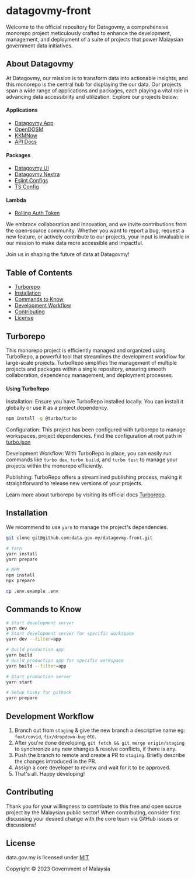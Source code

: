 # datagovmy-front

Welcome to the official repository for Datagovmy, a comprehensive monorepo project meticulously crafted to enhance the development, management, and deployment of a suite of projects that power Malaysian government data initiatives.

## About Datagovmy
At Datagovmy, our mission is to transform data into actionable insights, and this monorepo is the central hub for displaying the our data. Our projects span a wide range of applications and packages, each playing a vital role in advancing data accessibility and utilization. Explore our projects below:

#### Applications

- [Datagovmy App](apps/app)
- [OpenDOSM](apps/opendosm)
- [KKMNow](apps/kkmnow)
- [API Docs](apps/docs)

#### Packages

- [Datagovmy UI](packages/datagovmy-ui)
- [Datagovmy Nextra](packages/datagovmy-nextra)
- [Eslint Configs](packages/eslint-config-datagovmy)
- [TS Config](packages/tsconfig)

#### Lambda

- [Rolling Auth Token](lambda/roll_auth_token)

We embrace collaboration and innovation, and we invite contributions from the open-source community. Whether you want to report a bug, request a new feature, or actively contribute to our projects, your input is invaluable in our mission to make data more accessible and impactful.

Join us in shaping the future of data at Datagovmy!

## Table of Contents

- [Turborepo](#turborepo)
- [Installation](#installation)
- [Commands to Know](#commands-to-know)
- [Development Workflow](#development-workflow)
- [Contributing](#contributing)
- [License](#license)

## Turborepo

This monorepo project is efficiently managed and organized using TurboRepo, a powerful tool that streamlines the development workflow for large-scale projects. TurboRepo simplifies the management of multiple projects and packages within a single repository, ensuring smooth collaboration, dependency management, and deployment processes.

#### Using TurboRepo

Installation: Ensure you have TurboRepo installed locally. You can install it globally or use it as a project dependency.

```bash
npm install -g @turbo/turbo
```
Configuration: This project has been configured with turborepo to manage workspaces, project dependencies. Find the configuration at root path in [turbo.json](/turbo.json)

Development Workflow: With TurboRepo in place, you can easily run commands like `turbo dev`, `turbo build`, and `turbo test` to manage your projects within the monorepo efficiently.

Publishing: TurboRepo offers a streamlined publishing process, making it straightforward to release new versions of your projects.

Learn more about turborepo by visiting its official docs [Turborepo](https://turbo.build/repo/docs).

## Installation

We recommend to use `yarn` to manage the project's dependencies.

```sh
git clone git@github.com:data-gov-my/datagovmy-front.git

# Yarn
yarn install
yarn prepare

# NPM
npm install
npx prepare

cp .env.example .env
```

## Commands to Know

```bash
# Start development server
yarn dev
# Start development server for specific workspace
yarn dev --filter=app

# Build production app
yarn build
# Build production app for specific workspace
yarn build --filter=app

# Start production server
yarn start

# Setup husky for githook
yarn prepare
```

## Development Workflow

1. Branch out from `staging` & give the new branch a descriptive name eg: `feat/covid`, `fix/dropdown-bug` etc.
2. After you're done developing, `git fetch && git merge origin/staging` to synchronize any new changes & resolve conflicts, if there is any.
3. Push the branch to remote and create a PR to `staging`. Briefly describe the changes introduced in the PR.
4. Assign a core developer to review and wait for it to be approved.
5. That's all. Happy developing!

## Contributing

Thank you for your willingness to contribute to this free and open source project by the Malaysian public sector! When contributing, consider first discussing your desired change with the core team via GitHub issues or discussions!

## License

data.gov.my is licensed under [MIT](./LICENSE.md)

Copyright © 2023 Government of Malaysia
